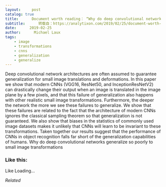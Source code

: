 ```yaml
---
layout:     post
catalog: true
title:      Document worth reading： “Why do deep convolutional networks generalize so poorly to small image transformations”
subtitle:      转载自：https://analytixon.com/2019/02/25/document-worth-reading-why-do-deep-convolutional-networks-generalize-so-poorly-to-small-image-transformations/
date:      2019-02-25
author:      Michael Laux
tags:
    - image
    - transformations
    - cnns
    - generalization
    - generalize
---
```


Deep convolutional network architectures are often assumed to guarantee generalization for small image translations and deformations. In this paper we show that modern CNNs (VGG16, ResNet50, and InceptionResNetV2) can drastically change their output when an image is translated in the image plane by a few pixels, and that this failure of generalization also happens with other realistic small image transformations. Furthermore, the deeper the network the more we see these failures to generalize. We show that these failures are related to the fact that the architecture of modern CNNs ignores the classical sampling theorem so that generalization is not guaranteed. We also show that biases in the statistics of commonly used image datasets makes it unlikely that CNNs will learn to be invariant to these transformations. Taken together our results suggest that the performance of CNNs in object recognition falls far short of the generalization capabilities of humans. Why do deep convolutional networks generalize so poorly to small image transformations





### Like this:

Like Loading...


*Related*

